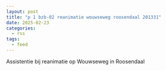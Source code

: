 ```yaml
---
layout: post
title: "p 1 bzb-02 reanimatie wouwseweg roosendaal 201331"
date: 2025-02-23
categories: 
  - rss
tags: 
  - feed
---
```


Assistentie bij reanimatie op Wouwseweg in Roosendaal
